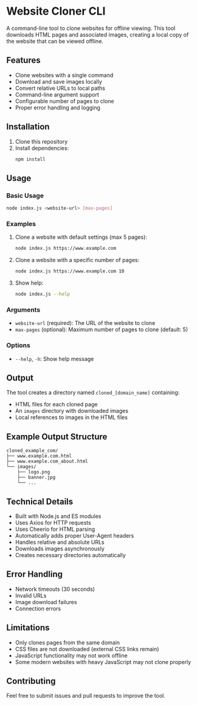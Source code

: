 # Website Cloner CLI

A command-line tool to clone websites for offline viewing. This tool downloads HTML pages and associated images, creating a local copy of the website that can be viewed offline.

## Features

- Clone websites with a single command
- Download and save images locally
- Convert relative URLs to local paths
- Command-line argument support
- Configurable number of pages to clone
- Proper error handling and logging

## Installation

1. Clone this repository
2. Install dependencies:
   ```bash
   npm install
   ```

## Usage

### Basic Usage
```bash
node index.js <website-url> [max-pages]
```

### Examples

1. Clone a website with default settings (max 5 pages):
   ```bash
   node index.js https://www.example.com
   ```

2. Clone a website with a specific number of pages:
   ```bash
   node index.js https://www.example.com 10
   ```

3. Show help:
   ```bash
   node index.js --help
   ```

### Arguments

- `website-url` (required): The URL of the website to clone
- `max-pages` (optional): Maximum number of pages to clone (default: 5)

### Options

- `--help`, `-h`: Show help message

## Output

The tool creates a directory named `cloned_[domain_name]` containing:

- HTML files for each cloned page
- An `images` directory with downloaded images
- Local references to images in the HTML files

## Example Output Structure

```
cloned_example_com/
├── www.example.com.html
├── www.example.com_about.html
└── images/
    ├── logo.png
    ├── banner.jpg
    └── ...
```

## Technical Details

- Built with Node.js and ES modules
- Uses Axios for HTTP requests
- Uses Cheerio for HTML parsing
- Automatically adds proper User-Agent headers
- Handles relative and absolute URLs
- Downloads images asynchronously
- Creates necessary directories automatically

## Error Handling

- Network timeouts (30 seconds)
- Invalid URLs
- Image download failures
- Connection errors

## Limitations

- Only clones pages from the same domain
- CSS files are not downloaded (external CSS links remain)
- JavaScript functionality may not work offline
- Some modern websites with heavy JavaScript may not clone properly

## Contributing

Feel free to submit issues and pull requests to improve the tool.
